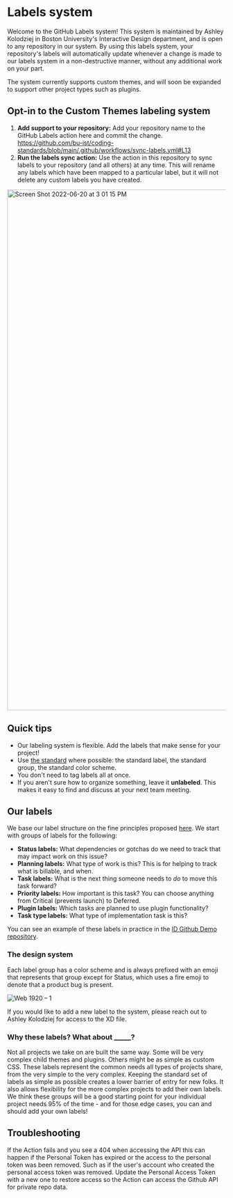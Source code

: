 # Labels system
Welcome to the GitHub Labels system! This system is maintained by Ashley Kolodziej in Boston University's Interactive Design department, and is open to any repository in our system. By using this labels system, your repository's labels will automatically update whenever a change is made to our labels system in a non-destructive manner, without any additional work on your part.

The system currently supports custom themes, and will soon be expanded to support other project types such as plugins.

## Opt-in to the Custom Themes labeling system
1. **Add support to your repository:** Add your repository name to the GitHub Labels action here and commit the change. https://github.com/bu-ist/coding-standards/blob/main/.github/workflows/sync-labels.yml#L13
2. **Run the labels sync action:** Use the action in this repository to sync labels to your repository (and all others) at any time. This will rename any labels which have been mapped to a particular label, but it will not delete any custom labels you have created.
<img width="1197" alt="Screen Shot 2022-06-20 at 3 01 15 PM" src="https://user-images.githubusercontent.com/1828613/174664366-6d2e52bd-23a0-45a5-a04c-86cdc48717eb.png">

## Quick tips

* Our labeling system is flexible. Add the labels that make sense for your project!
* Use [the standard](#the-design-system) where possible: the standard label, the standard group, the standard color scheme.
* You don't need to tag labels all at once.
* If you aren't sure how to organize something, leave it **unlabeled**. This makes it easy to find and discuss at your next team meeting.

## Our labels

We base our label structure on the fine principles proposed [here](https://medium.com/@dave_lunny/sane-github-labels-c5d2e6004b63). We start with groups of labels for the following:

- **Status labels:** What dependencies or gotchas do we need to track that may impact work on this issue?
- **Planning labels:** What type of work is this? This is for helping to track what is billable, and when.
- **Task labels:** What is the next thing someone needs to _do_ to move this task forward?
- **Priority labels:** How important is this task? You can choose anything from Critical (prevents launch) to Deferred.
- **Plugin labels:** Which tasks are planned to use plugin functionality?
- **Task type labels:** What type of implementation task is this?

You can see an example of these labels in practice in the [ID Github Demo repository](https://github.com/bu-ist/id-github-demo/issues).

### The design system

Each label group has a color scheme and is always prefixed with an emoji that represents that group except for Status, which uses a fire emoji to denote that a product bug is present.

![Web 1920 – 1](https://user-images.githubusercontent.com/1828613/174879001-a13738d7-b472-4793-9eb3-7b1ad15e6876.png)

If you would like to add a new label to the system, please reach out to Ashley Kolodziej for access to the XD file.

### Why these labels? What about _____?

Not all projects we take on are built the same way. Some will be very complex child themes and plugins. Others might be as simple as custom CSS. These labels represent the common needs all types of projects share, from the very simple to the very complex. Keeping the standard set of labels as simple as possible creates a lower barrier of entry for new folks. It also allows flexibility for the more complex projects to add their own labels. We think these groups will be a good starting point for your individual project needs 95% of the time - and for those edge cases, you can and should add your own labels!


## Troubleshooting
If the Action fails and you see a 404 when accessing the API this can happen if the Personal Token has expired or the access to the personal token was been removed. Such as if the user's account who created the personal access token was removed. Update the Personal Access Token with a new one to restore access so the Action can access the Github API for private repo data. 

